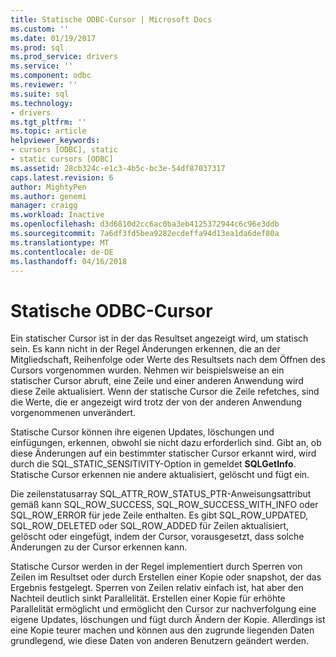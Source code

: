 ```yaml
---
title: Statische ODBC-Cursor | Microsoft Docs
ms.custom: ''
ms.date: 01/19/2017
ms.prod: sql
ms.prod_service: drivers
ms.service: ''
ms.component: odbc
ms.reviewer: ''
ms.suite: sql
ms.technology:
- drivers
ms.tgt_pltfrm: ''
ms.topic: article
helpviewer_keywords:
- cursors [ODBC], static
- static cursors [ODBC]
ms.assetid: 28cb324c-e1c3-4b5c-bc3e-54df87037317
caps.latest.revision: 6
author: MightyPen
ms.author: genemi
manager: craigg
ms.workload: Inactive
ms.openlocfilehash: d3d6810d2cc6ac0ba3eb4125372944c6c96e3ddb
ms.sourcegitcommit: 7a6df3fd5bea9282ecdeffa94d13ea1da6def80a
ms.translationtype: MT
ms.contentlocale: de-DE
ms.lasthandoff: 04/16/2018
---
```

# <a name="odbc-static-cursors"></a>Statische ODBC-Cursor
Ein statischer Cursor ist in der das Resultset angezeigt wird, um statisch sein. Es kann nicht in der Regel Änderungen erkennen, die an der Mitgliedschaft, Reihenfolge oder Werte des Resultsets nach dem Öffnen des Cursors vorgenommen wurden. Nehmen wir beispielsweise an ein statischer Cursor abruft, eine Zeile und einer anderen Anwendung wird diese Zeile aktualisiert. Wenn der statische Cursor die Zeile refetches, sind die Werte, die er angezeigt wird trotz der von der anderen Anwendung vorgenommenen unverändert.  
  
 Statische Cursor können ihre eigenen Updates, löschungen und einfügungen, erkennen, obwohl sie nicht dazu erforderlich sind. Gibt an, ob diese Änderungen auf ein bestimmter statischer Cursor erkannt wird, wird durch die SQL_STATIC_SENSITIVITY-Option in gemeldet **SQLGetInfo**. Statische Cursor erkennen nie andere aktualisiert, gelöscht und fügt ein.  
  
 Die zeilenstatusarray SQL_ATTR_ROW_STATUS_PTR-Anweisungsattribut gemäß kann SQL_ROW_SUCCESS, SQL_ROW_SUCCESS_WITH_INFO oder SQL_ROW_ERROR für jede Zeile enthalten. Es gibt SQL_ROW_UPDATED, SQL_ROW_DELETED oder SQL_ROW_ADDED für Zeilen aktualisiert, gelöscht oder eingefügt, indem der Cursor, vorausgesetzt, dass solche Änderungen zu der Cursor erkennen kann.  
  
 Statische Cursor werden in der Regel implementiert durch Sperren von Zeilen im Resultset oder durch Erstellen einer Kopie oder snapshot, der das Ergebnis festgelegt. Sperren von Zeilen relativ einfach ist, hat aber den Nachteil deutlich sinkt Parallelität. Erstellen einer Kopie für erhöhte Parallelität ermöglicht und ermöglicht den Cursor zur nachverfolgung eine eigene Updates, löschungen und fügt durch Ändern der Kopie. Allerdings ist eine Kopie teurer machen und können aus den zugrunde liegenden Daten grundlegend, wie diese Daten von anderen Benutzern geändert werden.
